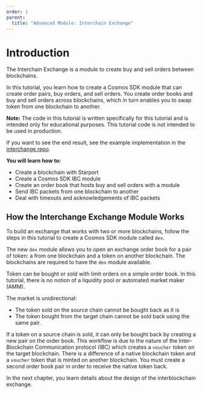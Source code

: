 ```yaml
---
order: 1
parent:
  title: "Advanced Module: Interchain Exchange"
---
```


# Introduction 

The Interchain Exchange is a module to create buy and sell orders between blockchains.

In this tutorial, you learn how to create a Cosmos SDK module that can create order pairs, buy orders, and sell orders. You create order books and buy and sell orders across blockchains, which in turn enables you to swap token from one blockchain to another.

**Note:** The code in this tutorial is written specifically for this tutorial and is intended only for educational purposes. This tutorial code is not intended to be used in production.

If you want to see the end result, see the example implementation in the [interchange repo](https://github.com/tendermint/interchange).

**You will learn how to:**

- Create a blockchain with Starport
- Create a Cosmos SDK IBC module
- Create an order book that hosts buy and sell orders with a module
- Send IBC packets from one blockchain to another
- Deal with timeouts and acknowledgements of IBC packets

## How the Interchange Exchange Module Works

To build an exchange that works with two or more blockchains, follow the steps in this tutorial to create a Cosmos SDK module called `dex`.

The new `dex` module allows you to open an exchange order book for a pair of token: a from one blockchain and a token on another blockchain. The blockchains are required to have the `dex` module available.

Token can be bought or sold with limit orders on a simple order book. In this tutorial, there is no notion of a liquidity pool or automated market maker (AMM).

The market is unidirectional: 

- The token sold on the source chain cannot be bought back as it is
- The token bought from the target chain cannot be sold back using the same pair. 

If a token on a source chain is sold, it can only be bought back by creating a new pair on the order book. This workflow is due to the nature of the Inter-Blockchain Communication protocol (IBC) which creates a `voucher` token on the target blockchain. There is a difference of a native blockchain token and a `voucher` token that is minted on another blockchain. You must create a second order book pair in order to receive the native token back.

In the next chapter, you learn details about the design of the interblockchain exchange.
